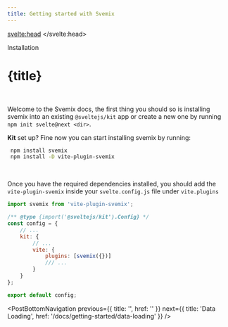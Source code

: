```yaml
---
title: Getting started with Svemix
---
```


<script>
	import PostBottomNavigation from "../../../components/PostBottomNavigation.svelte";
</script>

<svelte:head>
	<title> Getting started - SVEMIX </title>
	<meta name="description" content="Getting started with SVEMIX is easy">
</svelte:head>

<p class="mb-4 leading-6 font-semibold text-sky-300">Installation</p>

# {title}

<br>

Welcome to the Svemix docs, the first thing you should so is installing svemix into an existing `@sveltejs/kit` app or create a new one by running `npm init svelte@next <dir>`.

**Kit** set up? Fine now you can start installing svemix by running:

```sh
 npm install svemix
 npm install -D vite-plugin-svemix
```

<br>

Once you have the required dependencies installed, you should add the `vite-plugin-svemix` inside your `svelte.config.js` file under `vite.plugins`

```javascript
import svemix from 'vite-plugin-svemix';

/** @type {import('@sveltejs/kit').Config} */
const config = {
	// ...
	kit: {
		// ...
		vite: {
			plugins: [svemix({})]
			/// ...
		}
	}
};

export default config;
```

<PostBottomNavigation
previous={{ title: '', href: '' }}
next={{ title: 'Data Loading', href: '/docs/getting-started/data-loading'  }}
/>
